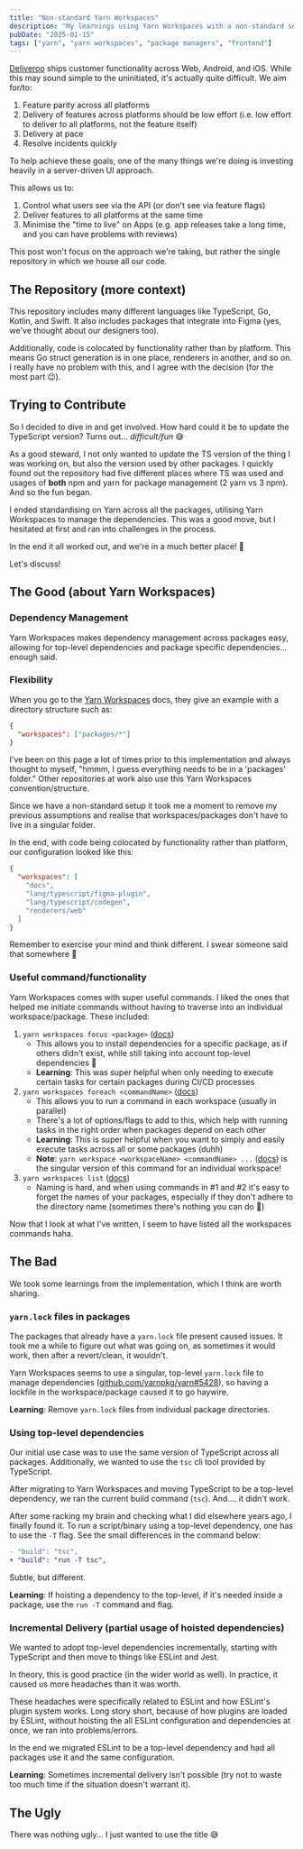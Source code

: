 ```yaml
---
title: "Non-standard Yarn Workspaces"
description: "My learnings using Yarn Workspaces with a non-standard setup..."
pubDate: "2025-01-15"
tags: ["yarn", "yarn workspaces", "package managers", "frontend"]
---
```


[Deliveroo](https://deliveroo.co.uk) ships customer functionality across Web, Android, and iOS. While this may sound simple
to the uninitiated, it's actually quite difficult. We aim for/to:

1. Feature parity across all platforms
2. Delivery of features across platforms should be low effort (i.e. low effort to deliver to all platforms, not the feature itself)
3. Delivery at pace
4. Resolve incidents quickly

To help achieve these goals, one of the many things we're doing is investing heavily in a server-driven UI approach.

This allows us to:

1. Control what users see via the API (or don't see via feature flags)
2. Deliver features to all platforms at the same time
3. Minimise the "time to live" on Apps (e.g. app releases take a long time, and you can have problems with reviews)

This post won't focus on the approach we're taking, but rather the single repository in which we house all our code.

## The Repository (more context)

This repository includes many different languages like TypeScript, Go, Kotlin, and Swift. It also includes packages
that integrate into Figma (yes, we've thought about our designers too).

Additionally, code is colocated by functionality rather than by platform. This means Go struct generation is in one
place, renderers in another, and so on. I really have no problem with this, and I agree with the decision (for the most part 😉).

## Trying to Contribute

So I decided to dive in and get involved. How hard could it be to update the TypeScript version? Turns out... _difficult/fun_ 😅

As a good steward, I not only wanted to update the TS version of the thing I was working on, but also the version
used by other packages. I quickly found out the repository had five different places where TS was used and usages of **both**
npm and yarn for package management (2 yarn vs 3 npm). And so the fun began.

I ended standardising on Yarn across all the packages, utilising Yarn Workspaces to manage the dependencies. This was a
good move, but I hesitated at first and ran into challenges in the process.

In the end it all worked out, and we're in a much better place! 🎉

Let's discuss!

## The Good (about Yarn Workspaces)

### Dependency Management

Yarn Workspaces makes dependency management across packages easy, allowing for top-level dependencies and package
specific dependencies... enough said.

### Flexibility

When you go to the [Yarn Workspaces](https://yarnpkg.com/features/workspaces) docs, they give an example with a directory structure such as:

```json
{
  "workspaces": ["packages/*"]
}
```

I've been on this page a lot of times prior to this implementation and always thought to myself, "hmmm, I guess everything
needs to be in a 'packages' folder." Other repositories at work also use this Yarn Workspaces convention/structure.

Since we have a non-standard setup it took me a moment to remove my previous assumptions and realise that workspaces/packages
don't have to live in a singular folder.

In the end, with code being colocated by functionality rather than platform, our configuration looked like this:

```json
{
  "workspaces": [
    "docs",
    "lang/typescript/figma-plugin",
    "lang/typescript/codegen",
    "renderers/web"
  ]
}
```

Remember to exercise your mind and think different. I swear someone said that somewhere 🤔

### Useful command/functionality

Yarn Workspaces comes with super useful commands. I liked the ones that helped me initiate commands without having to
traverse into an individual workspace/package. These included:

1. `yarn workspaces focus <package>` ([docs](https://yarnpkg.com/cli/workspaces/focus))
   - This allows you to install dependencies for a specific package, as if others didn't exist, while still taking into account top-level dependencies 🙌
   - **Learning**: This was super helpful when only needing to execute certain tasks for certain packages during CI/CD processes
2. `yarn workspaces foreach <commandName>` ([docs](https://yarnpkg.com/cli/workspaces/foreach))
   - This allows you to run a command in each workspace (usually in parallel)
   - There's a lot of options/flags to add to this, which help with running tasks in the right order when packages depend on each other
   - **Learning**: This is super helpful when you want to simply and easily execute tasks across all or some packages (duhh)
   - **Note**: `yarn workspace <workspaceName> <commandName> ...` ([docs](https://yarnpkg.com/cli/workspace)) is the singular version of this command for an individual workspace!
3. `yarn workspaces list` ([docs](https://yarnpkg.com/cli/workspaces/list))
   - Naming is hard, and when using commands in #1 and #2 it's easy to forget the names of your packages, especially if they don't adhere to the directory name (sometimes there's nothing you can do 🤷)

Now that I look at what I've written, I seem to have listed all the workspaces commands haha.

## The Bad

We took some learnings from the implementation, which I think are worth sharing.

### `yarn.lock` files in packages

The packages that already have a `yarn.lock` file present caused issues. It took me a while to figure out what was
going on, as sometimes it would work, then after a revert/clean, it wouldn't.

Yarn Workspaces seems to use a singular, top-level `yarn.lock` file to manage dependencies ([github.com/yarnpkg/yarn#5428](https://github.com/yarnpkg/yarn/issues/5428)),
so having a lockfile in the workspace/package caused it to go haywire.

**Learning**: Remove `yarn.lock` files from individual package directories.

### Using top-level dependencies

Our initial use case was to use the same version of TypeScript across all packages. Additionally, we wanted to use the
`tsc` cli tool provided by TypeScript.

After migrating to Yarn Workspaces and moving TypeScript to be a top-level dependency, we ran the current build command (`tsc`). And....
it didn't work.

After some racking my brain and checking what I did elsewhere years ago, I finally found it. To run a script/binary using
a top-level dependency, one has to use the `-T` flag. See the small differences in the command below:

```diff
- "build": "tsc",
+ "build": "run -T tsc",
```

Subtle, but different.

**Learning**: If hoisting a dependency to the top-level, if it's needed inside a package, use the `run -T` command and flag.

### Incremental Delivery (partial usage of hoisted dependencies)

We wanted to adopt top-level dependencies incrementally, starting with TypeScript and then move to things like ESLint and Jest.

In theory, this is good practice (in the wider world as well). In practice, it caused us more headaches than it was worth.

These headaches were specifically related to ESLint and how ESLint's plugin system works. Long story short, because of
how plugins are loaded by ESLint, without hoisting the all ESLint configuration and dependencies at once, we ran into
problems/errors.

In the end we migrated ESLint to be a top-level dependency and had all packages use it and the same configuration.

**Learning**: Sometimes incremental delivery isn't possible (try not to waste too much time if the situation doesn't warrant it).

## The Ugly

There was nothing ugly... I just wanted to use the title 😅
